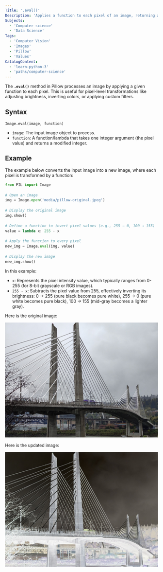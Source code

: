 ```yaml
---
Title: '.eval()'
Description: 'Applies a function to each pixel of an image, returning a new image with modified pixel values.'
Subjects:
  - 'Computer science'
  - 'Data Science'
Tags:
  - 'Computer Vision'
  - 'Images'
  - 'Pillow'
  - 'Values'
CatalogContent:
  - 'learn-python-3'
  - 'paths/computer-science'
---
```


The **`.eval()`** method in Pillow processes an image by applying a given function to each pixel. This is useful for pixel-level transformations like adjusting brightness, inverting colors, or applying custom filters.

## Syntax

```pseudo
Image.eval(image, function)
```

- `image`: The input image object to process.
- `function`: A function/lambda that takes one integer argument (the pixel value) and returns a modified integer.

## Example

The example below converts the input image into a new image, where each pixel is transformed by a function:

```py
from PIL import Image

# Open an image
img = Image.open('media/pillow-original.jpeg')

# Display the original image
img.show()

# Define a function to invert pixel values (e.g., 255 → 0, 100 → 155)
value = lambda x: 255 - x

# Apply the function to every pixel
new_img = Image.eval(img, value)

# Display the new image
new_img.show()
```

In this example:

- `x`: Represents the pixel intensity value, which typically ranges from 0-255 (for 8-bit grayscale or RGB images).
- `255 - x`: Subtracts the pixel value from 255, effectively inverting its brightness: 0 → 255 (pure black becomes pure white), 255 → 0 (pure white becomes pure black), 100 → 155 (mid-gray becomes a lighter gray).

Here is the original image:

![Original Image](https://raw.githubusercontent.com/Codecademy/docs/main/media/pillow-original.jpeg)

Here is the updated image:

![Updated Image](https://raw.githubusercontent.com/Codecademy/docs/main/media/pillow-eval.png)
